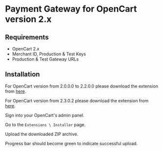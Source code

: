 # Payment Gateway for OpenCart version 2.x

## Requirements

- OpenCart 2.x
- Merchant ID, Production & Test Keys
- Production & Test Gateway URLs

## Installation

For OpenCart version from 2.0.0.0 to 2.2.0.0 please download the extension from [here](PayMe_Gateway_for_OperCart_ver_2.0.0.0.ocmod.zip). 

For OpenCart version from 2.3.0.2 please download the extension from [here](PayMe_Gateway_for_OperCart_ver_2.3.0.2.ocmod.zip).

Sign into your OpenCart's admin panel.

Go to the `Extensions \ Installer` page.

Upload the downloaded ZIP archive.

Progress bar should become green to indicate successful upload.
